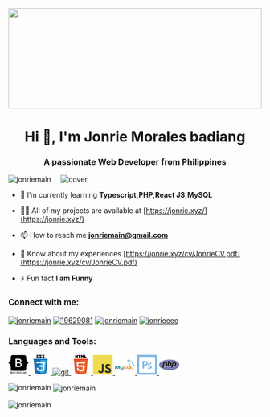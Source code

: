 <img align="center" width="100%" height="200" src="https://i.pinimg.com/originals/59/35/5f/59355f751c1e3698cc6360b1a7390094.jpg" />

<h1 align="center">Hi 👋, I'm Jonrie Morales badiang</h1>
<h3 align="center">A passionate Web Developer from Philippines</h3>

<img alt="cover" align="right" width="400" src="https://www.lambdatest.com/resources/images/news24.gif"/>


<p align="left"> <img src="https://komarev.com/ghpvc/?username=jonriemain&label=Profile%20views&color=0e75b6&style=flat" alt="jonriemain" /> </p>

- 🌱 I’m currently learning **Typescript,PHP,React JS,MySQL**

- 👨‍💻 All of my projects are available at [https://jonrie.xyz/](https://jonrie.xyz/)

- 📫 How to reach me **jonriemain@gmail.com**

- 📄 Know about my experiences [https://jonrie.xyz/cv/JonrieCV.pdf](https://jonrie.xyz/cv/JonrieCV.pdf)

- ⚡ Fun fact **I am Funny**

<h3 align="left">Connect with me:</h3>
<p align="left">
<a href="https://twitter.com/jonriemain" target="blank"><img align="center" src="https://raw.githubusercontent.com/rahuldkjain/github-profile-readme-generator/master/src/images/icons/Social/twitter.svg" alt="jonriemain" height="30" width="40" /></a>
<a href="https://stackoverflow.com/users/19629081" target="blank"><img align="center" src="https://raw.githubusercontent.com/rahuldkjain/github-profile-readme-generator/master/src/images/icons/Social/stack-overflow.svg" alt="19629081" height="30" width="40" /></a>
<a href="https://fb.com/jonriemain" target="blank"><img align="center" src="https://raw.githubusercontent.com/rahuldkjain/github-profile-readme-generator/master/src/images/icons/Social/facebook.svg" alt="jonriemain" height="30" width="40" /></a>
<a href="https://instagram.com/jonrieeee" target="blank"><img align="center" src="https://raw.githubusercontent.com/rahuldkjain/github-profile-readme-generator/master/src/images/icons/Social/instagram.svg" alt="jonrieeee" height="30" width="40" /></a>
</p>

<h3 align="left">Languages and Tools:</h3>
<p align="left"> <a href="https://getbootstrap.com" target="_blank" rel="noreferrer"> <img src="https://raw.githubusercontent.com/devicons/devicon/master/icons/bootstrap/bootstrap-plain-wordmark.svg" alt="bootstrap" width="40" height="40"/> </a> <a href="https://www.w3schools.com/css/" target="_blank" rel="noreferrer"> <img src="https://raw.githubusercontent.com/devicons/devicon/master/icons/css3/css3-original-wordmark.svg" alt="css3" width="40" height="40"/> </a> <a href="https://git-scm.com/" target="_blank" rel="noreferrer"> <img src="https://www.vectorlogo.zone/logos/git-scm/git-scm-icon.svg" alt="git" width="40" height="40"/> </a> <a href="https://www.w3.org/html/" target="_blank" rel="noreferrer"> <img src="https://raw.githubusercontent.com/devicons/devicon/master/icons/html5/html5-original-wordmark.svg" alt="html5" width="40" height="40"/> </a> <a href="https://developer.mozilla.org/en-US/docs/Web/JavaScript" target="_blank" rel="noreferrer"> <img src="https://raw.githubusercontent.com/devicons/devicon/master/icons/javascript/javascript-original.svg" alt="javascript" width="40" height="40"/> </a> <a href="https://www.mysql.com/" target="_blank" rel="noreferrer"> <img src="https://raw.githubusercontent.com/devicons/devicon/master/icons/mysql/mysql-original-wordmark.svg" alt="mysql" width="40" height="40"/> </a> <a href="https://www.photoshop.com/en" target="_blank" rel="noreferrer"> <img src="https://raw.githubusercontent.com/devicons/devicon/master/icons/photoshop/photoshop-line.svg" alt="photoshop" width="40" height="40"/> </a> <a href="https://www.php.net" target="_blank" rel="noreferrer"> <img src="https://raw.githubusercontent.com/devicons/devicon/master/icons/php/php-original.svg" alt="php" width="40" height="40"/> </a> </p>

<p><img align="left" src="https://github-readme-stats.vercel.app/api/top-langs?username=jonriemain&show_icons=true&locale=en&layout=compact" alt="jonriemain" /></p>

<p>&nbsp;<img align="center" src="https://github-readme-stats.vercel.app/api?username=jonriemain&show_icons=true&locale=en" alt="jonriemain" /></p>

<p><img align="center" src="https://github-readme-streak-stats.herokuapp.com/?user=jonriemain&" alt="jonriemain" /></p>
